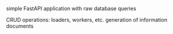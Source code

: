 simple FastAPI application
with raw database queries

CRUD operations: loaders, workers, etc.
generation of information documents
